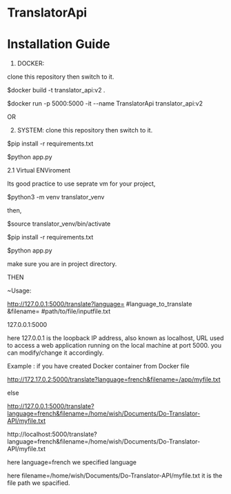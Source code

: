 # TranslatorApi


# Installation Guide #


1. DOCKER:

clone this repository then switch to it.

$docker build -t translator_api:v2 .

$docker run -p 5000:5000 -it --name TranslatorApi translator_api:v2

OR 

2. SYSTEM:
clone this repository then switch to it.

$pip install -r requirements.txt

$python app.py

2.1 Virtual ENViroment 

Its good practice to use seprate vm for your project,

$python3 -m venv translator_venv

then,

$source translator_venv/bin/activate

$pip install -r requirements.txt

$python app.py

make sure you are in project directory.


THEN

~Usage:


http://127.0.0.1:5000/translate?language= #language_to_translate &filename= #path/to/file/inputfile.txt


127.0.0.1:5000

here 127.0.0.1 is the loopback IP address, also known as localhost,
URL used to access a web application running on the local machine at port 5000.
you can modify/change it accordingly.

Example :
if you have created Docker container from Docker file 

http://172.17.0.2:5000/translate?language=french&filename=/app/myfile.txt

else 

http://127.0.0.1:5000/translate?language=french&filename=/home/wish/Documents/Do-Translator-API/myfile.txt

http://localhost:5000/translate?language=french&filename=/home/wish/Documents/Do-Translator-API/myfile.txt

here language=french we specified language
  
here filename=/home/wish/Documents/Do-Translator-API/myfile.txt it is the file path we spacified.

